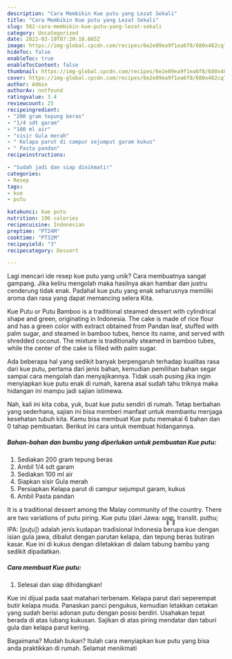 ```yaml
---
description: "Cara Membikin Kue putu yang Lezat Sekali"
title: "Cara Membikin Kue putu yang Lezat Sekali"
slug: 562-cara-membikin-kue-putu-yang-lezat-sekali
category: Uncategorized
date: 2022-03-19T07:20:18.665Z
image: https://img-global.cpcdn.com/recipes/6e2e09ea9f1ea6f8/680x482cq70/kue-putu-foto-resep-utama.jpg
hideToc: false
enableToc: true
enableTocContent: false
thumbnail: https://img-global.cpcdn.com/recipes/6e2e09ea9f1ea6f8/680x482cq70/kue-putu-foto-resep-utama.jpg
cover: https://img-global.cpcdn.com/recipes/6e2e09ea9f1ea6f8/680x482cq70/kue-putu-foto-resep-utama.jpg
author: Admin
authorAv: notfound
ratingvalue: 3.4
reviewcount: 25
recipeingredient:
- "200 gram tepung beras"
- "1/4 sdt garam"
- "100 ml air"
- "sisir Gula merah"
- " Kelapa parut di campur sejumput garam kukus"
- " Pasta pandan"
recipeinstructions:

- "Sudah jadi dan siap dinikmati!"
categories:
- Resep
tags:
- kue
- putu

katakunci: kue putu 
nutrition: 196 calories
recipecuisine: Indonesian
preptime: "PT24M"
cooktime: "PT32M"
recipeyield: "3"
recipecategory: Dessert

---
```





Lagi mencari ide resep kue putu yang unik? Cara membuatnya sangat gampang. Jika keliru mengolah maka hasilnya akan hambar dan justru cenderung tidak enak. Padahal kue putu yang enak seharusnya memiliki aroma dan rasa yang dapat memancing selera Kita.





Kue Putu or Putu Bamboo is a traditional steamed dessert with cylindrical shape and green, originating in Indonesia. The cake is made of rice flour and has a green color with extract obtained from Pandan leaf, stuffed with palm sugar, and steamed in bamboo tubes, hence its name, and served with shredded coconut. The mixture is traditionally steamed in bamboo tubes, while the center of the cake is filled with palm sugar.

Ada beberapa hal yang sedikit banyak berpengaruh terhadap kualitas rasa dari kue putu, pertama dari jenis bahan, kemudian pemilihan bahan segar sampai cara mengolah dan menyajikannya. Tidak usah pusing jika ingin menyiapkan kue putu enak di rumah, karena asal sudah tahu triknya maka hidangan ini mampu jadi sajian istimewa.






Nah, kali ini kita coba, yuk, buat kue putu sendiri di rumah. Tetap berbahan yang sederhana, sajian ini bisa memberi manfaat untuk membantu menjaga kesehatan tubuh kita. Kamu bisa membuat Kue putu memakai 6 bahan dan 0 tahap pembuatan. Berikut ini cara untuk membuat hidangannya.

<!--inarticleads1-->

##### Bahan-bahan dan bumbu yang diperlukan untuk pembuatan Kue putu:

1. Sediakan 200 gram tepung beras
1. Ambil 1/4 sdt garam
1. Sediakan 100 ml air
1. Siapkan sisir Gula merah
1. Persiapkan  Kelapa parut di campur sejumput garam, kukus
1. Ambil  Pasta pandan


It is a traditional dessert among the Malay community of the country. There are two variations of putu piring. Kue putu (dari Jawa: ꦥꦸꦛꦸ, translit. puthu; IPA: [puʈu]) adalah jenis kudapan tradisional Indonesia berupa kue dengan isian gula jawa, dibalut dengan parutan kelapa, dan tepung beras butiran kasar. Kue ini di kukus dengan diletakkan di dalam tabung bambu yang sedikit dipadatkan. 

<!--inarticleads2-->

##### Cara membuat Kue putu:


1. Selesai dan siap dihidangkan!

Kue ini dijual pada saat matahari terbenam. Kelapa parut dari seperempat butir kelapa muda. Panaskan panci pengukus, kemudian letakkan cetakan yang sudah berisi adonan putu dengan posisi berdiri. Usahakan tepat berada di atas lubang kukusan. Sajikan di atas piring mendatar dan taburi gula dan kelapa parut kering. 

Bagaimana? Mudah bukan? Itulah cara menyiapkan kue putu yang bisa anda praktikkan di rumah. Selamat menikmati
